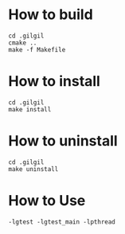 # How to build
```
cd .gilgil
cmake ..
make -f Makefile
```

# How to install
```
cd .gilgil
make install
```

# How to uninstall
```
cd .gilgil
make uninstall
```

# How to Use
```
-lgtest -lgtest_main -lpthread
``` 
